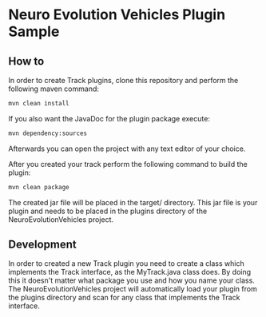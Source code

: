 # Neuro Evolution Vehicles Plugin Sample

## How to
In order to create Track plugins, clone this repository and perform the following maven command:
```bash
mvn clean install
```
If you also want the JavaDoc for the plugin package execute:
```bash
mvn dependency:sources
```

Afterwards you can open the project with any text editor of your choice.

After you created your track perform the following command to build the plugin:
```bash
mvn clean package
```
The created jar file will be placed in the target/ directory. This jar file is your plugin and needs to be placed in the plugins directory of the NeuroEvolutionVehicles project.

## Development
In order to created a new Track plugin you need to create a class which implements the Track interface, as the MyTrack.java class does.
By doing this it doesn't matter what package you use and how you name your class. The NeuroEvolutionVehicles project will automatically load your plugin from the plugins directory and scan for any class that implements the Track interface.